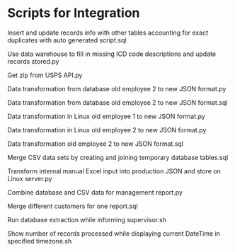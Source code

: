 # Scripts for Integration
Insert and update records info with other tables accounting for exact duplicates with auto generated script.sql

Use data warehouse to fill in missing ICD code descriptions and update records stored.py

Get zip from USPS API.py

Data transformation from database old employee 2 to new JSON format.py

Data transformation from database old employee 2 to new JSON format.sql

Data transformation in Linux old employee 1 to new JSON format.py

Data transformation in Linux old employee 2 to new JSON format.py

Data transformation old employee 2 to new JSON format.sql

Merge CSV data sets by creating and joining temporary database tables.sql

Transform internal manual Excel input into production JSON and store on Linux server.py

Combine database and CSV data for management report.py

Merge different customers for one report.sql

Run database extraction while informing supervisor.sh

Show number of records processed while displaying current DateTime in specified timezone.sh


